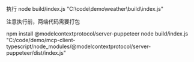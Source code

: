 执行
node build/index.js "C:\\code\\demo\\weather\\build\\index.js"

注意执行前，两端代码需要打包



npm install @modelcontextprotocol/server-puppeteer
node build/index.js "C:/code/demo/mcp-client-typescript/node_modules/@modelcontextprotocol/server-puppeteer/dist/index.js"
